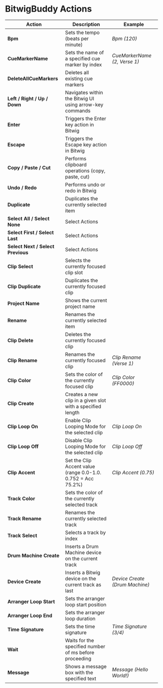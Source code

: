 # BitwigBuddy Actions

| Action                                       | Description                                                   | Example                        |
|----------------------------------------------|---------------------------------------------------------------|--------------------------------|
| **Bpm**                                      | Sets the tempo (beats per minute)                             | _Bpm (120)_                    |
| **CueMarkerName**                            | Sets the name of a specified cue marker by index              | _CueMarkerName (2, Verse 1)_   |
| **DeleteAllCueMarkers**                      | Deletes all existing cue markers                              |                                |
| **Left / Right / Up / Down**                 | Navigates within the Bitwig UI using arrow-key commands       |                                |
| **Enter**                                    | Triggers the Enter key action in Bitwig                       |                                |
| **Escape**                                   | Triggers the Escape key action in Bitwig                      |                                |
| **Copy / Paste / Cut**                       | Performs clipboard operations (copy, paste, cut)              |                                |
| **Undo / Redo**                              | Performs undo or redo in Bitwig                               |                                |
| **Duplicate**                                | Duplicates the currently selected item                        |                                |
| **Select All / Select None**                 | Select Actions                                                |                                |
| **Select First / Select Last**               | Select Actions                                                |                                |
| **Select Next / Select Previous**            | Select Actions                                                |                                |
| **Clip Select**                              | Selects the currently focused clip slot                       |                                |
| **Clip Duplicate**                           | Duplicates the currently focused clip                         |                                |
| **Project Name**                             | Shows the current project name                                |                                |
| **Rename**                                   | Renames the currently selected item                           |                                |
| **Clip Delete**                              | Deletes the currently focused clip                            |                                |
| **Clip Rename**                              | Renames the currently focused clip                            |_Clip Rename (Verse 1)_         |
| **Clip Color**                               | Sets the color of the currently focused clip                  |_Clip Color (FF0000)_           |
| **Clip Create**                              | Creates a new clip in a given slot with a specified length    |                                |
| **Clip Loop On**                             | Enable Clip Looping Mode for the selected clip                |_Clip Loop On_                  |
| **Clip Loop Off**                            | Disable Clip Looping Mode for the selected clip               |_Clip Loop Off_                 |
| **Clip Accent**                              | Set the Clip Accent value (range 0.0-1.0. 0.752 = Acc 75.2%)  |_Clip Accent (0.75)_            |
| **Track Color**                              | Sets the color of the currently selected track                |                                |
| **Track Rename**                             | Renames the currently selected track                          |                                |
| **Track Select**                             | Selects a track by index                                      |                                |
| **Drum Machine Create**                      | Inserts a Drum Machine device on the current track            |                                |
| **Device Create**                            | Inserts a Bitwig device on the current track as last          |_Device Create (Drum Machine)_  |
| **Arranger Loop Start**                      | Sets the arranger loop start position                         |                                |
| **Arranger Loop End**                        | Sets the arranger loop duration                               |                                |
| **Time Signature**                           | Sets the time signature                                       |_Time Signature (3/4)_          |
| **Wait**                                     | Waits for the specified number of ms before proceeding        |                                |
| **Message**                                  | Shows a message box with the specified text                   |_Message (Hello World!)_        |